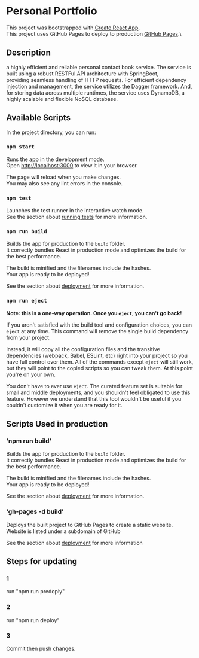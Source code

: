 # Personal Portfolio

This project was bootstrapped with [Create React App](https://github.com/facebook/create-react-app).\
This project uses GitHub Pages to deploy to production [GitHub Pages](https://github.com/AndrewL14/AndrewLam14.github.io.git).\

## Description

a highly efficient and reliable personal contact book service. The service is built using a robust RESTFul API architecture with SpringBoot,\
providing seamless handling of HTTP requests. For efficient dependency injection and management, the service utilizes the Dagger framework. And,\
for storing data across multiple runtimes, the service uses DynamoDB, a highly scalable and flexible NoSQL database.

## Available Scripts

In the project directory, you can run:

### `npm start`

Runs the app in the development mode.\
Open [http://localhost:3000](http://localhost:3000) to view it in your browser.

The page will reload when you make changes.\
You may also see any lint errors in the console.

### `npm test`

Launches the test runner in the interactive watch mode.\
See the section about [running tests](https://facebook.github.io/create-react-app/docs/running-tests) for more information.

### `npm run build`

Builds the app for production to the `build` folder.\
It correctly bundles React in production mode and optimizes the build for the best performance.

The build is minified and the filenames include the hashes.\
Your app is ready to be deployed!

See the section about [deployment](https://facebook.github.io/create-react-app/docs/deployment) for more information.

### `npm run eject`

**Note: this is a one-way operation. Once you `eject`, you can't go back!**

If you aren't satisfied with the build tool and configuration choices, you can `eject` at any time. This command will remove the single build dependency from your project.

Instead, it will copy all the configuration files and the transitive dependencies (webpack, Babel, ESLint, etc) right into your project so you have full control over them. All of the commands except `eject` will still work, but they will point to the copied scripts so you can tweak them. At this point you're on your own.

You don't have to ever use `eject`. The curated feature set is suitable for small and middle deployments, and you shouldn't feel obligated to use this feature. However we understand that this tool wouldn't be useful if you couldn't customize it when you are ready for it.

## Scripts Used in production

### 'npm run build'

Builds the app for production to the `build` folder.\
It correctly bundles React in production mode and optimizes the build for the best performance.

The build is minified and the filenames include the hashes.\
Your app is ready to be deployed!

See the section about [deployment](https://facebook.github.io/create-react-app/docs/deployment) for more information.

### 'gh-pages -d build'

Deploys the built project to GitHub Pages to create a static website.\
Website is listed under a subdomain of GitHub

See the section about [deployment](https://docs.github.com/en/pages) for more information

## Steps for updating

### 1

run "npm run predoply"

### 2

run "npm run deploy"

### 3

Commit then push changes.
